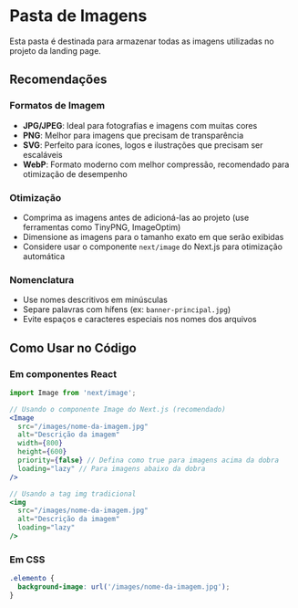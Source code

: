 # Pasta de Imagens

Esta pasta é destinada para armazenar todas as imagens utilizadas no projeto da landing page.

## Recomendações

### Formatos de Imagem
- **JPG/JPEG**: Ideal para fotografias e imagens com muitas cores
- **PNG**: Melhor para imagens que precisam de transparência
- **SVG**: Perfeito para ícones, logos e ilustrações que precisam ser escaláveis
- **WebP**: Formato moderno com melhor compressão, recomendado para otimização de desempenho

### Otimização
- Comprima as imagens antes de adicioná-las ao projeto (use ferramentas como TinyPNG, ImageOptim)
- Dimensione as imagens para o tamanho exato em que serão exibidas
- Considere usar o componente `next/image` do Next.js para otimização automática

### Nomenclatura
- Use nomes descritivos em minúsculas
- Separe palavras com hífens (ex: `banner-principal.jpg`)
- Evite espaços e caracteres especiais nos nomes dos arquivos

## Como Usar no Código

### Em componentes React
```jsx
import Image from 'next/image';

// Usando o componente Image do Next.js (recomendado)
<Image 
  src="/images/nome-da-imagem.jpg" 
  alt="Descrição da imagem" 
  width={800} 
  height={600} 
  priority={false} // Defina como true para imagens acima da dobra
  loading="lazy" // Para imagens abaixo da dobra
/>

// Usando a tag img tradicional
<img 
  src="/images/nome-da-imagem.jpg" 
  alt="Descrição da imagem" 
  loading="lazy" 
/>
```

### Em CSS
```css
.elemento {
  background-image: url('/images/nome-da-imagem.jpg');
}

